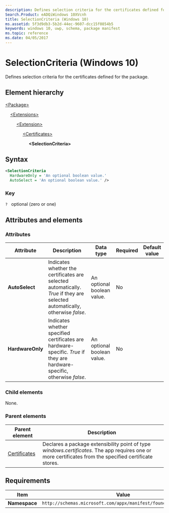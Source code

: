 ```yaml
---
description: Defines selection criteria for the certificates defined for the package (Windows 10).
Search.Product: eADQiWindows 10XVcnh
title: SelectionCriteria (Windows 10)
ms.assetid: 5f3d9db3-5b2d-44ec-9607-dcc15f0854b5
keywords: windows 10, uwp, schema, package manifest
ms.topic: reference
ms.date: 04/05/2017
---
```


# SelectionCriteria (Windows 10)

Defines selection criteria for the certificates defined for the package.

## Element hierarchy

[\<Package\>](element-package.md)

&nbsp;&nbsp;&nbsp;&nbsp;[\<Extensions\>](element-extensions.md)

&nbsp;&nbsp;&nbsp;&nbsp; &nbsp;&nbsp;&nbsp;&nbsp;[\<Extension\>](element-extension.md)

&nbsp;&nbsp;&nbsp;&nbsp; &nbsp;&nbsp;&nbsp;&nbsp; &nbsp;&nbsp;&nbsp;&nbsp;[\<Certificates\>](element-certificates.md)

&nbsp;&nbsp;&nbsp;&nbsp; &nbsp;&nbsp;&nbsp;&nbsp; &nbsp;&nbsp;&nbsp;&nbsp; &nbsp;&nbsp;&nbsp;&nbsp;**\<SelectionCriteria\>**

## Syntax

```xml
<SelectionCriteria
  HardwareOnly = 'An optional boolean value.'
  AutoSelect = 'An optional boolean value.' />
```

### Key

`?`   optional (zero or one)

## Attributes and elements

### Attributes

| Attribute | Description | Data type | Required | Default value |
|-|-|-|-|-|
| **AutoSelect** | Indicates whether the certificates are selected automatically. *True* if they are selected automatically, otherwise *false*. | An optional boolean value. | No |  |
| **HardwareOnly** | Indicates whether specified certificates are hardware-specific. *True* if they are hardware-specific, otherwise *false*. | An optional boolean value. | No |  |

### Child elements

None.

### Parent elements

| Parent element | Description |
|-|-|
| [Certificates](element-certificates.md) | Declares a package extensibility point of type *windows.certificates*. The app requires one or more certificates from the specified certificate stores. |

## Requirements

| Item | Value |
|--|--|
| **Namespace** | `http://schemas.microsoft.com/appx/manifest/foundation/windows10` |
